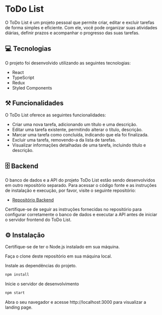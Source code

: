# ToDo List

O ToDo List é um projeto pessoal que permite criar, editar e excluir tarefas de forma simples e eficiente. Com ele, você pode organizar suas atividades diárias, definir prazos e acompanhar o progresso das suas tarefas.


## 💻 Tecnologias

O projeto foi desenvolvido utilizando as seguintes tecnologias:

- React
- TypeScript
- Redux
- Styled Components

## ⚒️ Funcionalidades

O ToDo List oferece as seguintes funcionalidades:

- Criar uma nova tarefa, adicionando um título e uma descrição.
- Editar uma tarefa existente, permitindo alterar o título, descrição.
- Marcar uma tarefa como concluída, indicando que ela foi finalizada.
- Excluir uma tarefa, removendo-a da lista de tarefas.
- Visualizar informações detalhadas de uma tarefa, incluindo título e descrição.
## 🗄️ Backend

O banco de dados e a API do projeto ToDo List estão sendo desenvolvidos em outro repositório separado. Para acessar o código fonte e as instruções de instalação e execução, por favor, visite o seguinte repositório:

- [Repositório Backend](https://github.com/luizchaaves/api-to-do-list)

Certifique-se de seguir as instruções fornecidas no repositório para configurar corretamente o banco de dados e executar a API antes de iniciar o servidor frontend do ToDo List.


## ⚙️ Instalação

Certifique-se de ter o Node.js instalado em sua máquina.

Faça o clone deste repositório em sua máquina local.

Instale as dependências do projeto.

```bash
npm install
```

Inicie o servidor de desenvolvimento

```bash
npm start
```

Abra o seu navegador e acesse http://localhost:3000 para visualizar a landing page.
